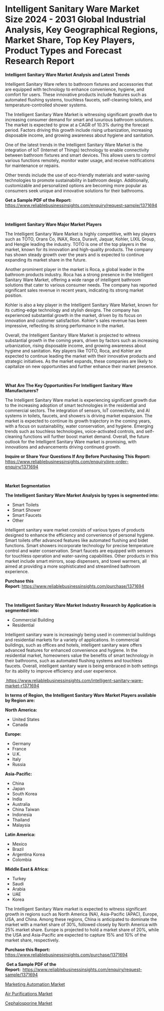 <p><h1>Intelligent Sanitary Ware Market Size 2024 - 2031 Global Industrial Analysis, Key Geographical Regions, Market Share, Top Key Players, Product Types and Forecast Research Report</h1></p><p><strong>Intelligent Sanitary Ware Market Analysis and Latest Trends</strong></p>
<p><p>Intelligent Sanitary Ware refers to bathroom fixtures and accessories that are equipped with technology to enhance convenience, hygiene, and comfort for users. These innovative products include features such as automated flushing systems, touchless faucets, self-cleaning toilets, and temperature-controlled shower systems.</p><p>The Intelligent Sanitary Ware Market is witnessing significant growth due to increasing consumer demand for smart and luxurious bathroom solutions. The market is expected to grow at a CAGR of 10.3% during the forecast period. Factors driving this growth include rising urbanization, increasing disposable income, and growing awareness about hygiene and sanitation.</p><p>One of the latest trends in the Intelligent Sanitary Ware Market is the integration of IoT (Internet of Things) technology to enable connectivity between bathroom fixtures and smart devices. This allows users to control various functions remotely, monitor water usage, and receive notifications for maintenance or repairs.</p><p>Other trends include the use of eco-friendly materials and water-saving technologies to promote sustainability in bathroom design. Additionally, customizable and personalized options are becoming more popular as consumers seek unique and innovative solutions for their bathrooms.</p></p>
<p><strong>Get a Sample PDF of the Report:&nbsp;</strong> <a href="https://www.reliablebusinessinsights.com/enquiry/request-sample/1371694">https://www.reliablebusinessinsights.com/enquiry/request-sample/1371694</a></p>
<p>&nbsp;</p>
<p><strong>Intelligent Sanitary Ware Major Market Players</strong></p>
<p><p>The Intelligent Sanitary Ware Market is highly competitive, with key players such as TOTO, Orans Co, INAX, Roca, Duravit, Jaquar, Kohler, LIXIL Group, and Hengjie leading the industry. TOTO is one of the top players in the market, known for its innovation and high-quality products. The company has shown steady growth over the years and is expected to continue expanding its market share in the future.</p><p>Another prominent player in the market is Roca, a global leader in the bathroom products industry. Roca has a strong presence in the Intelligent Sanitary Ware Market, offering a wide range of intelligent bathroom solutions that cater to various consumer needs. The company has reported significant sales revenue in recent years, indicating its strong market position.</p><p>Kohler is also a key player in the Intelligent Sanitary Ware Market, known for its cutting-edge technology and stylish designs. The company has experienced substantial growth in the market, driven by its focus on innovation and customer satisfaction. Kohler's sales revenue has been impressive, reflecting its strong performance in the market.</p><p>Overall, the Intelligent Sanitary Ware Market is projected to witness substantial growth in the coming years, driven by factors such as increasing urbanization, rising disposable income, and growing awareness about hygiene and sanitation. Key players like TOTO, Roca, and Kohler are expected to continue leading the market with their innovative products and strategic initiatives. As the market expands, these companies are likely to capitalize on new opportunities and further enhance their market presence.</p></p>
<p>&nbsp;</p>
<p><strong>What Are The Key Opportunities For Intelligent Sanitary Ware Manufacturers?</strong></p>
<p><p>The Intelligent Sanitary Ware market is experiencing significant growth due to the increasing adoption of smart technologies in the residential and commercial sectors. The integration of sensors, IoT connectivity, and AI systems in toilets, faucets, and showers is driving market expansion. The market is expected to continue its growth trajectory in the coming years, with a focus on sustainability, water conservation, and hygiene. Emerging trends such as touchless technologies, voice-activated controls, and self-cleaning functions will further boost market demand. Overall, the future outlook for the Intelligent Sanitary Ware market is promising, with innovations and advancements driving continued growth.</p></p>
<p><strong>Inquire or Share Your Questions If Any Before Purchasing This Report:</strong> <a href="https://www.reliablebusinessinsights.com/enquiry/pre-order-enquiry/1371694">https://www.reliablebusinessinsights.com/enquiry/pre-order-enquiry/1371694</a></p>
<p>&nbsp;</p>
<p><strong>Market Segmentation</strong></p>
<p><strong>The Intelligent Sanitary Ware Market Analysis by types is segmented into:</strong></p>
<p><ul><li>Smart Toilets</li><li>Smart Shower</li><li>Smart Faucets</li><li>Other</li></ul></p>
<p><p>Intelligent sanitary ware market consists of various types of products designed to enhance the efficiency and convenience of personal hygiene. Smart toilets offer advanced features like automated flushing and bidet functions. Smart showers incorporate technology for precise temperature control and water conservation. Smart faucets are equipped with sensors for touchless operation and water-saving capabilities. Other products in this market include smart mirrors, soap dispensers, and towel warmers, all aimed at providing a more sophisticated and streamlined bathroom experience.</p></p>
<p><strong>Purchase this Report:&nbsp;</strong><a href="https://www.reliablebusinessinsights.com/purchase/1371694">https://www.reliablebusinessinsights.com/purchase/1371694</a></p>
<p>&nbsp;</p>
<p><strong>The Intelligent Sanitary Ware Market Industry Research by Application is segmented into:</strong></p>
<p><ul><li>Commercial Building</li><li>Residential</li></ul></p>
<p><p>Intelligent sanitary ware is increasingly being used in commercial buildings and residential markets for a variety of applications. In commercial buildings, such as offices and hotels, intelligent sanitary ware offers advanced features for enhanced convenience and hygiene. In the residential market, homeowners value the benefits of smart technology in their bathrooms, such as automated flushing systems and touchless faucets. Overall, intelligent sanitary ware is being embraced in both settings for its ability to improve efficiency and user experience.</p></p>
<p><a href="https://www.reliablebusinessinsights.com/intelligent-sanitary-ware-market-r1371694">&nbsp;https://www.reliablebusinessinsights.com/intelligent-sanitary-ware-market-r1371694</a></p>
<p><strong>In terms of Region, the Intelligent Sanitary Ware Market Players available by Region are:</strong></p>
<p>
    <p> <strong> North America: </strong>
        <ul>
            <li>United States</li>
            <li>Canada</li>
        </ul>
        </p> 
    <p> <strong> Europe: </strong>
        <ul>
            <li>Germany</li>
            <li>France</li>
            <li>U.K.</li>
            <li>Italy</li>
            <li>Russia</li>
        </ul>
        </p> 
    <p> <strong> Asia-Pacific: </strong>
        <ul>
            <li>China</li>
            <li>Japan</li>
            <li>South Korea</li>
            <li>India</li>
            <li>Australia</li>
            <li>China Taiwan</li>
            <li>Indonesia</li>
            <li>Thailand</li>
            <li>Malaysia</li>
        </ul>
        </p> 
    <p> <strong> Latin America: </strong>
        <ul>
            <li>Mexico</li>
            <li>Brazil</li>
            <li>Argentina Korea</li>
            <li>Colombia</li>
        </ul>
        </p> 
    <p> <strong> Middle East & Africa: </strong>
        <ul>
            <li>Turkey</li>
            <li>Saudi</li>
            <li>Arabia</li>
            <li>UAE</li>
            <li>Korea</li>
        </ul>
    </p>
    </p>
<p><p>The Intelligent Sanitary Ware market is expected to witness significant growth in regions such as North America (NA), Asia-Pacific (APAC), Europe, USA, and China. Among these regions, China is anticipated to dominate the market with a market share of 30%, followed closely by North America with 25% market share. Europe is projected to hold a market share of 20%, while the USA and Asia-Pacific are expected to capture 15% and 10% of the market share, respectively.</p></p>
<p><strong>Purchase this Report: </strong><a href="https://www.reliablebusinessinsights.com/purchase/1371694">https://www.reliablebusinessinsights.com/purchase/1371694</a></p>
<p>&nbsp;<strong>Get a Sample PDF of the Report:&nbsp;&nbsp;</strong><a href="https://www.reliablebusinessinsights.com/enquiry/request-sample/1371694">https://www.reliablebusinessinsights.com/enquiry/request-sample/1371694</a></p>
<p><strong></strong></p>
<p><p><a href="https://www.linkedin.com/pulse/decoding-marketing-automation-market-metrics-share-trends-tunse?trackingId=1OSA6EupTVOL6S%2FB2pPpUA%3D%3D">Marketing Automation Market</a></p><p><a href="https://www.linkedin.com/pulse/air-purifications-market-key-successful-business-strategy-a5wze?trackingId=Wp27SdL2c3vAnC5GOYa2Mw%3D%3D">Air Purifications Market</a></p><p><a href="https://www.linkedin.com/pulse/cephalosporine-market-furnishes-information-share-trends-j0uae?trackingId=sHJJ5tTCBvovXR4aOX54tg%3D%3D">Cephalosporine Market</a></p></p>